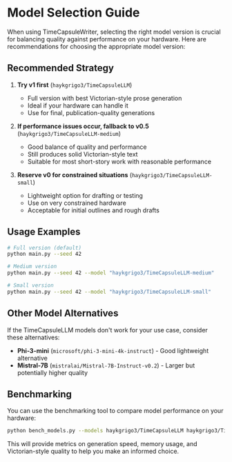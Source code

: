 # Model Selection Guide

When using TimeCapsuleWriter, selecting the right model version is crucial for balancing quality against performance on your hardware. Here are recommendations for choosing the appropriate model version:

## Recommended Strategy

1. **Try v1 first** (`haykgrigo3/TimeCapsuleLLM`) 
   - Full version with best Victorian-style prose generation
   - Ideal if your hardware can handle it
   - Use for final, publication-quality generations

2. **If performance issues occur, fallback to v0.5** (`haykgrigo3/TimeCapsuleLLM-medium`)
   - Good balance of quality and performance
   - Still produces solid Victorian-style text
   - Suitable for most short-story work with reasonable performance

3. **Reserve v0 for constrained situations** (`haykgrigo3/TimeCapsuleLLM-small`)
   - Lightweight option for drafting or testing
   - Use on very constrained hardware
   - Acceptable for initial outlines and rough drafts

## Usage Examples

```bash
# Full version (default)
python main.py --seed 42

# Medium version
python main.py --seed 42 --model "haykgrigo3/TimeCapsuleLLM-medium"

# Small version
python main.py --seed 42 --model "haykgrigo3/TimeCapsuleLLM-small"
```

## Other Model Alternatives

If the TimeCapsuleLLM models don't work for your use case, consider these alternatives:

- **Phi-3-mini** (`microsoft/phi-3-mini-4k-instruct`) - Good lightweight alternative
- **Mistral-7B** (`mistralai/Mistral-7B-Instruct-v0.2`) - Larger but potentially higher quality

## Benchmarking

You can use the benchmarking tool to compare model performance on your hardware:

```bash
python bench_models.py --models haykgrigo3/TimeCapsuleLLM haykgrigo3/TimeCapsuleLLM-medium haykgrigo3/TimeCapsuleLLM-small
```

This will provide metrics on generation speed, memory usage, and Victorian-style quality to help you make an informed choice.
